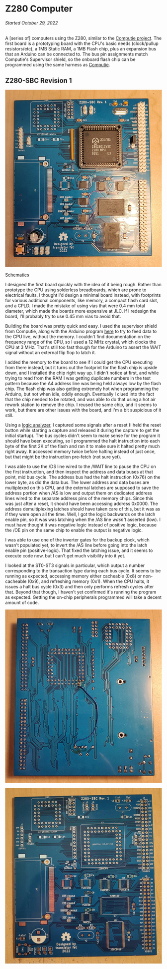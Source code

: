 
Z280 Computer
=============

###### *Started October 29, 2022*

A [series of] computers using the Z280, similar to the [Computie
project](https://jabberwocky.ca/projects/computie/).  The first board is a prototyping board with
the CPU's basic needs (clock/pullup resistors/etc), a 1MB Static RAM, a 1MB Flash chip, plus an
expansion bus that an Arduino can be connected to.  The bus pin assignments match Computie's
Supervisor shield, so the onboard flash chip can be programmed using the same harness as
[Computie](https://github.com/transistorfet/computie/raw/main/hardware/68k-Supervisor).

Z280-SBC Revision 1
-------------------

![alt text](images/Z280-SBC-rev1/board-top.jpg "Z280-SBC Rev. 1 Assembled Board Top")

[Schematics](https://github.com/transistorfet/z280/raw/main/hardware/Z280-SBC/Z280-SBC.pdf)

I designed the first board quickly with the idea of it being rough.  Rather than prototype the CPU
using solderless breadboards, which are prone to electrical faults, I thought I'd design a minimal
board instead, with footprints for various additional components, like memory, a compact flash card
slot, and a CPLD.  I made the mistake of using vias that were 0.4 mm total diameter, which made the
boards more expensive at JLC.  If I redesign the board, I'll probably try to use 0.45 mm vias to
avoid that.

Building the board was pretty quick and easy.  I used the supervisor shield from Computie, along
with the Arduino program
[here](https://github.com/transistorfet/z280/raw/main/software/arduino/Z280Supervisor/) to try to
feed data to the CPU live, without the memory.  I couldn't find documentation on the frequency range
of the CPU, so I used a 12 MHz crystal, which clocks the CPU at 3 MHz.  That's still too fast
though for the Arduino to assert the WAIT signal without an external flip flop to latch it.

I added the memory to the board to see if I could get the CPU executing from there instead, but it
turns out the footprint for the flash chip is upside down, and I installed the chip right way up.  I
didn't notice at first, and while trying to read from the RAM I was getting duplicate numbers in the
test pattern because the A4 address line was being held always low by the flash chip.  The flash
chip was also getting extremely hot when programming the Arduino, but not when idle, oddly enough.
Eventually I clued into the fact that the chip needed to be rotated, and was able to do that using a
hot air rework station to remove the chip.  I reused the same chip, and it seems to work, but there
are other issues with the board, and I'm a bit suspicious of it still.

Using a [logic analyzer](https://www.sparkfun.com/products/18627), I captured some signals after a
reset (I held the reset button while starting a capture and released it during the capture to get
the initial startup).  The bus cycles didn't seem to make sense for the program it should have been
executing, so I programmed the halt instruction into each byte of the first 2K of the flash and ran
it to make sure it halted pretty much right away.  It accessed memory twice before halting instead
of just once, but that might be the instruction pre-fetch (not sure yet).

I was able to use the /DS line wired to the /WAIT line to pause the CPU on the first instruction,
and then inspect the address and data buses at that point, mid bus cycle.  The address bus had the
halt instruction (0x76) on the lower byte, as did the data bus.  The lower address and data buses
are multiplexed on this CPU, and the external latches are supposed to save the address portion when
/AS is low and output them on dedicated address lines wired to the separate address pins of the
memory chips.  Since this was just after a reset, it should have been accessing address 0x0000.  The
address demultiplexing latches should have taken care of this, but it was as if they were open all
the time.  Well, I got the logic backwards on the latch enable pin, so it was was latching when the
/AS line *wasn't* asserted (low).  I must have thought it was negative logic instead of positive
logic, because the /OE pin on the same chip to enable the output is negative logic.

I was able to use one of the inverter gates for the backup clock, which wasn't populated yet, to
invert the /AS line before going into the latch enable pin (positive-logic).  That fixed the
latching issue, and it seems to execute code now, but I can't get much visibility into it yet.

I looked at the ST0-ST3 signals in particular, which output a number corresponding to the
transaction type during each bus cycle.  It seems to be running as expected, accessing memory either
cacheable (0x8) or non-cacheable (0x9), and refreshing memory (0x1).  When the CPU halts, it issues
a halt bus cycle (0x3) and then only performs refresh cycles after that.  Beyond that though, I
haven't yet confirmed it's running the program as expected.  Getting the on-chip peripherals
programmed will take a decent amount of code.

![alt text](images/Z280-SBC-rev1/board-bottom.jpg "Z280-SBC Rev. 1 Assembled Board Bottom")

![alt text](images/Z280-SBC-rev1/pcb-top.jpg "Z280-SBC Rev. 1 PCB Top")

